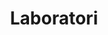 ---
title: Laboratori
description: Classes de Laboratori
image:

# Badge style
style:
    background: "#6b69d6"
    color: "#fff"
---